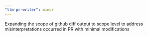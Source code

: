 ```yaml
---
"llm-pr-writer": minor
---
```


Expanding the scope of github diff output to scope level to address misinterpretations occurred in PR with minimal modifications
